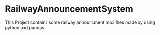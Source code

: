 # RailwayAnnouncementSystem
This Project contains some railway announcment mp3 files made by using python and pandas
